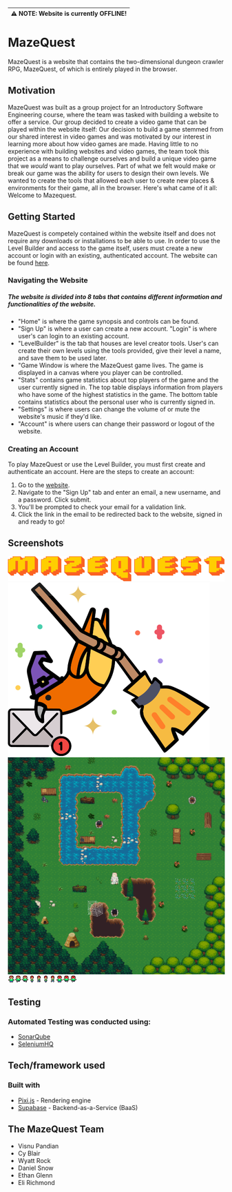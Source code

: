 | :warning:  NOTE: Website is currently OFFLINE! |
|----------------------------------------------------|


# MazeQuest
MazeQuest is a website that contains the two-dimensional dungeon crawler RPG, MazeQuest, of which is entirely played in the browser. 

## Motivation
MazeQuest was built as a group project for an Introductory Software Engineering course, where the team was tasked with building a website to offer a service. Our group decided to create a video game that can be played within the website itself: Our decision to build a game stemmed from our shared interest in video games and was motivated by our interest in learning more about how video games are made. Having little to no experience with building websites and video games, the team took this project as a means to challenge ourselves and build a unique video game that we *would* want to play ourselves. Part of what we felt would make or break our game was the ability for users to design their own levels. We wanted to create the tools that allowed each user to create new places & environments for their game, all in the browser. Here's what came of it all: Welcome to Mazequest.

## Getting Started
MazeQuest is competely contained within the website itself and does not require any downloads or installations to be able to use. In order to use the Level Builder and access to the game itself, users must create a new account or login with an existing, authenticated account. The website can be found [here](https://dev.d1nqqr84hhhv1o.amplifyapp.com/).

### Navigating the Website
##### The website is divided into 8 tabs that contains different information and functionalities of the website. 
* "Home" is where the game synopsis and controls can be found. 
* "Sign Up" is where a user can create a new account. "Login" is where user's can login to an existing account. 
* "LevelBuilder" is the tab that houses are level creator tools. User's can create their own levels using the tools provided, give their level a name, and save them to be used later.
* "Game Window is where the MazeQuest game lives. The game is displayed in a canvas where you player can be controlled.
* "Stats" contains game statistics about top players of the game and the user currently signed in. The top table displays information from players who have some of the highest statistics in the game. The bottom table contains statistics about the personal user who is currently signed in.
* "Settings" is where users can change the volume of or mute the website's music if they'd like.
* "Account" is where users can change their password or logout of the website.

### Creating an Account
To play MazeQuest or use the Level Builder, you must first create and authenticate an account. Here are the steps to create an account:
1. Go to the [website](https://dev.d1nqqr84hhhv1o.amplifyapp.com/).
2. Navigate to the "Sign Up" tab and enter an email, a new username, and a password. Click submit.
3. You'll be prompted to check your email for a validation link.
4. Click the link in the email to be redirected back to the website, signed in and ready to go!

## Screenshots
![MazeQuest Title](https://github.com/WVU-CS230-2023-08-Group10/mazequest/blob/main/images/MazeQuest.png)
![QuestBirb](https://github.com/WVU-CS230-2023-08-Group10/mazequest/blob/main/images/Smol_Quest_Birb.png)
![GameWindow Preview](https://github.com/WVU-CS230-2023-08-Group10/mazequest/blob/main/images/preview.png)
![Player Animations](https://github.com/WVU-CS230-2023-08-Group10/mazequest/blob/main/images/playerAnimation.png)

## Testing
### Automated Testing was conducted using:
* [SonarQube](https://www.sonarsource.com/products/sonarqube/)
* [SeleniumHQ](https://www.selenium.dev/)

## Tech/framework used
### Built with
* [Pixi.js](https://pixijs.com/) - Rendering engine
* [Supabase](http://supabase.com/) - Backend-as-a-Service (BaaS)

## The MazeQuest Team
* Visnu	Pandian
* Cy Blair
* Wyatt Rock
* Daniel Snow
* Ethan Glenn
* Eli Richmond
